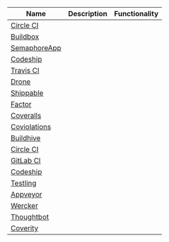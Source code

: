 | Name | Description | Functionality |
|------|:-------------:|:-----------:|
|[Circle CI](https://circleci.com/) | | |
|[Buildbox](https://buildbox.io/) | | |
|[SemaphoreApp](https://semaphoreapp.com/) | | |
|[Codeship](https://www.codeship.io/) | | |
|[Travis CI](https://travis-ci.org/) | | |
|[Drone](https://drone.io/) | | |
|[Shippable](https://www.shippable.com/) | | |
|[Factor](https://factor.io/) | | |
|[Coveralls](https://coveralls.io) | | |
|[Coviolations](https://coviolations.io) | | |
|[Buildhive](https://buildhive.cloudbees.com) | | |
|[Circle CI](https://circleci.com) | | |
|[GitLab CI](https://ci.gitlab.org) | | |
|[Codeship](https://www.codeship.io) | | |
|[Testling](https://ci.testling.com) | | |
|[Appveyor](https://ci.appveyor.com) | | |
|[Wercker](https://app.wercker.com) | | |
|[Thoughtbot](http://thoughtbot.com) | | |
|[Coverity](http://www.coverity.com) | | |
